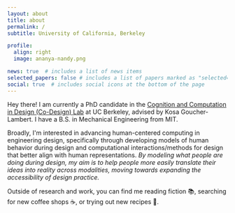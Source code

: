 ```yaml
---
layout: about
title: about
permalink: /
subtitle: University of California, Berkeley

profile:
  align: right
  image: ananya-nandy.png

news: true  # includes a list of news items
selected_papers: false # includes a list of papers marked as "selected={true}"
social: true  # includes social icons at the bottom of the page
---
```


Hey there! I am currently a PhD candidate in the [Cognition and Computation in Design (Co-Design) Lab](https://codesign.berkeley.edu/) at UC Berkeley, advised by Kosa Goucher-Lambert. I have a B.S. in Mechanical Engineering from MIT. 

Broadly, I'm interested in advancing human-centered computing in engineering design, specifically through developing models of human behavior during design and computational interactions/methods for design that better align with human representations. *By modeling what people are doing during design, my aim is to help people more easily translate their ideas into reality across modalities, moving towards expanding the accessibility of design practice.*

Outside of research and work, you can find me reading fiction :books:, searching for new coffee shops :coffee:, or trying out new recipes :curry:.
